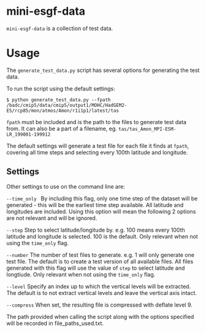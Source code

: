 # mini-esgf-data
``mini-esgf-data`` is a collection of test data.

# Usage

The ``generate_test_data.py`` script has several options for generating the test data.

To run the script using the default settings:

    $ python generate_test_data.py --fpath /badc/cmip5/data/cmip5/output1/MOHC/HadGEM2-ES/rcp85/mon/atmos/Amon/r1i1p1/latest/tas

``fpath`` must be included and is the path to the files to generate test data from. It can also be a part of a filename, eg. ``tas/tas_Amon_MPI-ESM-LR_199001-199912``

The default settings will generate a test file for each file it finds at ``fpath``, covering all time steps and selecting every 100th latitude and longitude.

## Settings 

Other settings to use on the command line are:

``--time_only ``
    By including this flag, only one time step of the dataset will be generated - this will be the earliest time step available. All latitude and longitudes are included. Using this option will mean the following 2 options are not relevant and will be ignored. 

``--step``
    Step to select latitude/longitude by. e.g. 100 means every 100th latitude and longitude is selected. 100 is the default. Only relevant when not using the ``time_only`` flag.

``--number``
    The number of test files to generate. e.g. 1 will only generate one test file. The default is to create a test version of all available files. All files generated with this flag will use the value of ``step`` to select latitude and longtiude. Only relevant when not using the ``time_only`` flag.

``--level``
    Specify an index up to which the vertical levels will be extracted. The default is to not extract vertical levels and leave the vertical axis intact.

``--compress``
    When set, the resulting file is compressed with deflate level 9.


The path provided when calling the script along with the options specified will be recorded in file_paths_used.txt.